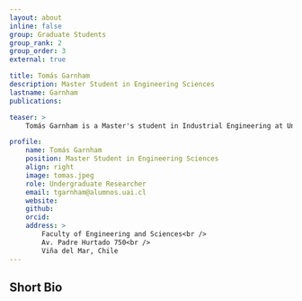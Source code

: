 ```yaml
---
layout: about
inline: false
group: Graduate Students
group_rank: 2
group_order: 3
external: true

title: Tomás Garnham
description: Master Student in Engineering Sciences
lastname: Garnham
publications: 

teaser: >
    Tomás Garnham is a Master's student in Industrial Engineering at Universidad Adolfo Ibáñez in Chile. His research interests focus on optimizing healthcare systems, specifically scheduling and routing for home healthcare services. Under the guidance of Dr. Jorge Acuña, he is currently dedicated to improving logistical processes in home healthcare to enhance patient care outcomes and optimize resource utilization.

profile:
    name: Tomás Garnham
    position: Master Student in Engineering Sciences
    align: right
    image: tomas.jpeg
    role: Undergraduate Researcher
    email: tgarnham@alumnos.uai.cl
    website:
    github: 
    orcid: 
    address: >
        Faculty of Engineering and Sciences<br />
        Av. Padre Hurtado 750<br />        
        Viña del Mar, Chile
---
```



## Short Bio


